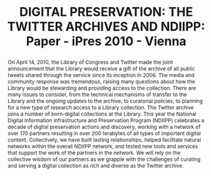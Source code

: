 ---
abstract: On April 14, 2010, the Library of Congress and Twitter made the joint announcement
  that the Library would receive a gift of the archive of all public tweets shared
  through the service since its inception in 2006. The media and community response
  was tremendous, raising many questions about how the Library would be stewarding
  and providing access to the collection. There are many issues to consider, from
  the technical mechanisms of transfer to the Library and the ongoing updates to the
  archive, to curatorial policies, to planning for a new type of research access to
  a Library collection. The Twitter archive joins a number of born-digital collections
  at the Library. This year the National Digital Information Infrastructure and Preservation
  Program (NDIIPP) celebrates a decade of digital preservation actions and discovery,
  working with a network of over 170 partners resulting in over 200 terabytes of all
  types of important digital content. Collectively, we have built lasting relationships,
  helped facilitate natural networks within the overall NDIIPP network, and tested
  new tools and services that support the work of the partners in the network. We
  will rely on the collective wisdom of our partners as we grapple with the challenges
  of curating and serving a digital collection as rich and diverse as the Twitter
  archive.
creators:
- Campbell, Laura E.
- Dulabahn, Beth
date: null
document_url: https://services.phaidra.univie.ac.at/api/object/o:185350/download
grand_parent: iPRES
institutions: []
keywords: []
landing_page_url: https://phaidra.univie.ac.at/o:185350
language: eng
layout: publication
license: GPLv3
notes_url: null
parent: iPRES 2010
presentation_url: null
size: 46110
source_name: iPRES
title: 'DIGITAL PRESERVATION: THE TWITTER ARCHIVES AND NDIIPP: Paper - iPres 2010
  - Vienna'
type: paper
year: 2010
---